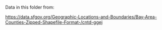 Data in this folder from:

https://data.sfgov.org/Geographic-Locations-and-Boundaries/Bay-Area-Counties-Zipped-Shapefile-Format-/cntd-ggej